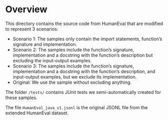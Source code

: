 # Overview

This directory contains the source code from HumanEval that are modified to represent 3 scenarios:

- Scenario 1: The samples only contain the import statements, function’s signature and implementation.
- Scenario 2: The samples include the function’s signature, implementation and a docstring with the function’s
  description but excluding the input-output examples.
- Scenario 3: The samples include the function’s signature, implementation and a docstring with the function’s
  description, and input-output examples, but we exclude its implementation.
- Original: We use the sample without excluding anything.

The folder `/tests/` contains JUnit tests we semi-automatically created for these samples.

The file `HumanEval_java_v1.jsonl` is the original JSONL file from the extended HumanEval dataset.

